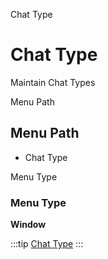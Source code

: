 
Chat Type
# Chat Type


Maintain Chat Types

Menu Path
## Menu Path



- Chat Type

Menu Type
### Menu Type

**Window**


:::tip
[Chat Type](functional-guide/window/window-chat-type.md)
:::